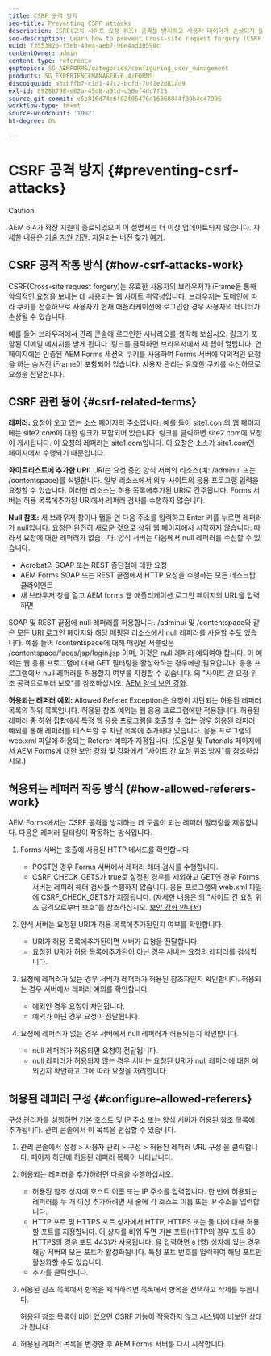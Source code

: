 ```yaml
---
title: CSRF 공격 방지
seo-title: Preventing CSRF attacks
description: CSRF(교차 사이트 요청 위조) 공격을 방지하고 사용자 데이터가 손상되지 않도록 보호하는 방법을 알아봅니다.
seo-description: Learn how to prevent Cross-site request forgery (CSRF) attacks and safeguard user data from being compromised.
uuid: f3553826-f5eb-40ea-aeb7-90e4ad30598c
contentOwner: admin
content-type: reference
geptopics: SG_AEMFORMS/categories/configuring_user_management
products: SG_EXPERIENCEMANAGER/6.4/FORMS
discoiquuid: a3cbffb7-c1d1-47c2-bcfd-70f1e2d81ac9
exl-id: 89286798-e02a-45d8-a91d-c50ef4dc7f25
source-git-commit: c5b816d74c6f02f85476d16868844f39b4c47996
workflow-type: tm+mt
source-wordcount: '1007'
ht-degree: 0%

---
```


# CSRF 공격 방지 {#preventing-csrf-attacks}

>[!CAUTION]
>
>AEM 6.4가 확장 지원이 종료되었으며 이 설명서는 더 이상 업데이트되지 않습니다. 자세한 내용은 [기술 지원 기간](https://helpx.adobe.com/kr/support/programs/eol-matrix.html). 지원되는 버전 찾기 [여기](https://experienceleague.adobe.com/docs/).

## CSRF 공격 작동 방식 {#how-csrf-attacks-work}

CSRF(Cross-site request forgery)는 유효한 사용자의 브라우저가 iFrame을 통해 악의적인 요청을 보내는 데 사용되는 웹 사이트 취약성입니다. 브라우저는 도메인에 따라 쿠키를 전송하므로 사용자가 현재 애플리케이션에 로그인한 경우 사용자의 데이터가 손상될 수 있습니다.

예를 들어 브라우저에서 관리 콘솔에 로그인한 시나리오를 생각해 보십시오. 링크가 포함된 이메일 메시지를 받게 됩니다. 링크를 클릭하면 브라우저에서 새 탭이 열립니다. 연 페이지에는 인증된 AEM Forms 세션의 쿠키를 사용하여 Forms 서버에 악의적인 요청을 하는 숨겨진 iFrame이 포함되어 있습니다. 사용자 관리는 유효한 쿠키를 수신하므로 요청을 전달합니다.

## CSRF 관련 용어 {#csrf-related-terms}

**레퍼러:** 요청이 오고 있는 소스 페이지의 주소입니다. 예를 들어 site1.com의 웹 페이지에는 site2.com에 대한 링크가 포함되어 있습니다. 링크를 클릭하면 site2.com에 요청이 게시됩니다. 이 요청의 레퍼러는 site1.com입니다. 이 요청은 소스가 site1.com인 페이지에서 수행되기 때문입니다.

**화이트리스트에 추가한 URI:** URI는 요청 중인 양식 서버의 리소스(예: /adminui 또는 /contentspace)를 식별합니다. 일부 리소스에서 외부 사이트의 응용 프로그램 입력을 요청할 수 있습니다. 이러한 리소스는 허용 목록에추가된 URI로 간주됩니다. Forms 서버는 허용 목록에추가된 URI에서 레퍼러 검사를 수행하지 않습니다.

**Null 참조:** 새 브라우저 창이나 탭을 연 다음 주소를 입력하고 Enter 키를 누르면 레퍼러가 null입니다. 요청은 완전히 새로운 것으로 상위 웹 페이지에서 시작하지 않습니다. 따라서 요청에 대한 레퍼러가 없습니다. 양식 서버는 다음에서 null 레퍼러를 수신할 수 있습니다.

* Acrobat의 SOAP 또는 REST 종단점에 대한 요청
* AEM Forms SOAP 또는 REST 끝점에서 HTTP 요청을 수행하는 모든 데스크탑 클라이언트
* 새 브라우저 창을 열고 AEM forms 웹 애플리케이션 로그인 페이지의 URL을 입력하면

SOAP 및 REST 끝점에 null 레퍼러를 허용합니다. /adminui 및 /contentspace와 같은 모든 URI 로그인 페이지와 해당 매핑된 리소스에서 null 레퍼러를 사용할 수도 있습니다. 예를 들어 /contentspace에 대해 매핑된 서블릿은 /contentspace/faces/jsp/login.jsp 이며, 이것은 null 레퍼러 예외여야 합니다. 이 예외는 웹 응용 프로그램에 대해 GET 필터링을 활성화하는 경우에만 필요합니다. 응용 프로그램에서 null 레퍼러를 허용할지 여부를 지정할 수 있습니다. 의 &quot;사이트 간 요청 위조 공격으로부터 보호&quot;를 참조하십시오. [AEM 양식 보안 강화](https://help.adobe.com/en_US/livecycle/11.0/HardeningSecurity/index.html).

**허용되는 레퍼러 예외:** Allowed Referer Exception은 요청이 차단되는 허용된 레퍼러 목록의 하위 목록입니다. 허용된 참조 예외는 웹 응용 프로그램에만 적용됩니다. 허용된 레퍼러 중 하위 집합에서 특정 웹 응용 프로그램을 호출할 수 없는 경우 허용된 레퍼러 예외를 통해 레퍼러를 테스트할 수 차단 목록에 추가하다 있습니다. 응용 프로그램의 web.xml 파일에 허용되는 Referer 예외가 지정됩니다. (도움말 및 Tutorials 페이지에서 AEM Forms에 대한 보안 강화 및 강화에서 &quot;사이트 간 요청 위조 방지&quot;를 참조하십시오.)

## 허용되는 레퍼러 작동 방식 {#how-allowed-referers-work}

AEM Forms에서는 CSRF 공격을 방지하는 데 도움이 되는 레퍼러 필터링을 제공합니다. 다음은 레퍼러 필터링이 작동하는 방식입니다.

1. Forms 서버는 호출에 사용된 HTTP 메서드를 확인합니다.

   * POST인 경우 Forms 서버에서 레퍼러 헤더 검사를 수행합니다.
   * CSRF_CHECK_GETS가 true로 설정된 경우를 제외하고 GET인 경우 Forms 서버는 레퍼러 헤더 검사를 수행하지 않습니다. 응용 프로그램의 web.xml 파일에 CSRF_CHECK_GETS가 지정됩니다. (자세한 내용은 의 &quot;사이트 간 요청 위조 공격으로부터 보호&quot;를 참조하십시오. [보안 강화 안내서](https://help.adobe.com/en_US/livecycle/11.0/HardeningSecurity/index.html))

1. 양식 서버는 요청된 URI가 허용 목록에추가된인지 여부를 확인합니다.

   * URI가 허용 목록에추가된이면 서버가 요청을 전달합니다.
   * 요청한 URI가 허용 목록에추가된이 아닌 경우 서버는 요청의 레퍼러를 검색합니다.

1. 요청에 레퍼러가 있는 경우 서버가 레퍼러가 허용된 참조자인지 확인합니다. 허용되는 경우 서버에서 레퍼러 예외를 확인합니다.

   * 예외인 경우 요청이 차단됩니다.
   * 예외가 아닌 경우 요청이 전달됩니다.

1. 요청에 레퍼러가 없는 경우 서버에서 null 레퍼러가 허용되는지 확인합니다.

   * null 레퍼러가 허용되면 요청이 전달됩니다.
   * null 레퍼러가 허용되지 않는 경우 서버는 요청된 URI가 null 레퍼러에 대한 예외인지 확인하고 그에 따라 요청을 처리합니다.

## 허용된 레퍼러 구성 {#configure-allowed-referers}

구성 관리자를 실행하면 기본 호스트 및 IP 주소 또는 양식 서버가 허용된 참조 목록에 추가됩니다. 관리 콘솔에서 이 목록을 편집할 수 있습니다.

1. 관리 콘솔에서 설정 > 사용자 관리 > 구성 > 허용된 레퍼러 URL 구성 을 클릭합니다. 페이지 하단에 허용된 레퍼러 목록이 나타납니다.
1. 허용되는 레퍼러를 추가하려면 다음을 수행하십시오.

   * 허용된 참조 상자에 호스트 이름 또는 IP 주소를 입력합니다. 한 번에 허용되는 레퍼러를 두 개 이상 추가하려면 새 줄에 각 호스트 이름 또는 IP 주소를 입력합니다.
   * HTTP 포트 및 HTTPS 포트 상자에서 HTTP, HTTPS 또는 둘 다에 대해 허용할 포트를 지정합니다. 이 상자를 비워 두면 기본 포트(HTTP의 경우 포트 80, HTTPS의 경우 포트 443)가 사용됩니다. 을 입력하면 `0` (영) 상자에 있는 경우 해당 서버의 모든 포트가 활성화됩니다. 특정 포트 번호를 입력하여 해당 포트만 활성화할 수도 있습니다.
   * 추가를 클릭합니다.

1. 허용된 참조 목록에서 항목을 제거하려면 목록에서 항목을 선택하고 삭제를 누릅니다.

   허용된 참조 목록이 비어 있으면 CSRF 기능이 작동하지 않고 시스템이 비보안 상태가 됩니다.

1. 허용된 레퍼러 목록을 변경한 후 AEM Forms 서버를 다시 시작합니다.
